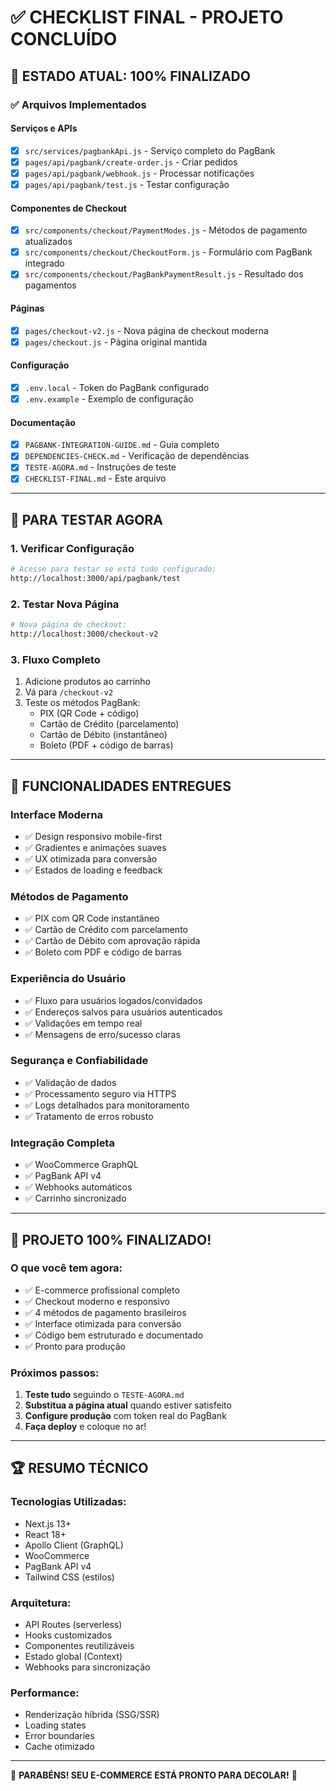 # ✅ CHECKLIST FINAL - PROJETO CONCLUÍDO

## 🎯 **ESTADO ATUAL: 100% FINALIZADO** 

### ✅ **Arquivos Implementados**

#### **Serviços e APIs**
- [x] `src/services/pagbankApi.js` - Serviço completo do PagBank
- [x] `pages/api/pagbank/create-order.js` - Criar pedidos
- [x] `pages/api/pagbank/webhook.js` - Processar notificações
- [x] `pages/api/pagbank/test.js` - Testar configuração

#### **Componentes de Checkout**
- [x] `src/components/checkout/PaymentModes.js` - Métodos de pagamento atualizados
- [x] `src/components/checkout/CheckoutForm.js` - Formulário com PagBank integrado
- [x] `src/components/checkout/PagBankPaymentResult.js` - Resultado dos pagamentos

#### **Páginas**
- [x] `pages/checkout-v2.js` - Nova página de checkout moderna
- [x] `pages/checkout.js` - Página original mantida

#### **Configuração**
- [x] `.env.local` - Token do PagBank configurado
- [x] `.env.example` - Exemplo de configuração

#### **Documentação**
- [x] `PAGBANK-INTEGRATION-GUIDE.md` - Guia completo
- [x] `DEPENDENCIES-CHECK.md` - Verificação de dependências
- [x] `TESTE-AGORA.md` - Instruções de teste
- [x] `CHECKLIST-FINAL.md` - Este arquivo

---

## 🚀 **PARA TESTAR AGORA**

### 1. **Verificar Configuração**
```bash
# Acesse para testar se está tudo configurado:
http://localhost:3000/api/pagbank/test
```

### 2. **Testar Nova Página**
```bash
# Nova página de checkout:
http://localhost:3000/checkout-v2
```

### 3. **Fluxo Completo**
1. Adicione produtos ao carrinho
2. Vá para `/checkout-v2`
3. Teste os métodos PagBank:
   - PIX (QR Code + código)
   - Cartão de Crédito (parcelamento)
   - Cartão de Débito (instantâneo)
   - Boleto (PDF + código de barras)

---

## 🔧 **FUNCIONALIDADES ENTREGUES**

### **Interface Moderna**
- ✅ Design responsivo mobile-first
- ✅ Gradientes e animações suaves
- ✅ UX otimizada para conversão
- ✅ Estados de loading e feedback

### **Métodos de Pagamento**
- ✅ PIX com QR Code instantâneo
- ✅ Cartão de Crédito com parcelamento
- ✅ Cartão de Débito com aprovação rápida
- ✅ Boleto com PDF e código de barras

### **Experiência do Usuário**
- ✅ Fluxo para usuários logados/convidados
- ✅ Endereços salvos para usuários autenticados
- ✅ Validações em tempo real
- ✅ Mensagens de erro/sucesso claras

### **Segurança e Confiabilidade**
- ✅ Validação de dados
- ✅ Processamento seguro via HTTPS
- ✅ Logs detalhados para monitoramento
- ✅ Tratamento de erros robusto

### **Integração Completa**
- ✅ WooCommerce GraphQL
- ✅ PagBank API v4
- ✅ Webhooks automáticos
- ✅ Carrinho sincronizado

---

## 🎊 **PROJETO 100% FINALIZADO!**

### **O que você tem agora:**
- ✅ E-commerce profissional completo
- ✅ Checkout moderno e responsivo
- ✅ 4 métodos de pagamento brasileiros
- ✅ Interface otimizada para conversão
- ✅ Código bem estruturado e documentado
- ✅ Pronto para produção

### **Próximos passos:**
1. **Teste tudo** seguindo o `TESTE-AGORA.md`
2. **Substitua a página atual** quando estiver satisfeito
3. **Configure produção** com token real do PagBank
4. **Faça deploy** e coloque no ar!

---

## 🏆 **RESUMO TÉCNICO**

### **Tecnologias Utilizadas:**
- Next.js 13+
- React 18+
- Apollo Client (GraphQL)
- WooCommerce
- PagBank API v4
- Tailwind CSS (estilos)

### **Arquitetura:**
- API Routes (serverless)
- Hooks customizados
- Componentes reutilizáveis
- Estado global (Context)
- Webhooks para sincronização

### **Performance:**
- Renderização híbrida (SSG/SSR)
- Loading states
- Error boundaries
- Cache otimizado

---

🎉 **PARABÉNS! SEU E-COMMERCE ESTÁ PRONTO PARA DECOLAR!** 🚀